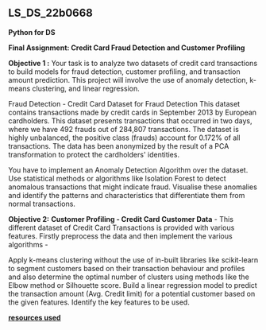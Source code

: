 ## LS_DS_22b0668
**Python for DS**

**Final Assignment: Credit Card Fraud Detection and Customer Profiling**

**Objective 1 :**
Your task is to analyze two datasets of credit card transactions to build models for fraud detection, customer profiling, and transaction amount prediction. This project will involve the use of anomaly detection, k-means clustering, and linear regression.

Fraud Detection - Credit Card Dataset for Fraud Detection This dataset contains transactions made by credit cards in September 2013 by European cardholders. This dataset presents transactions that occurred in two days, where we have 492 frauds out of 284,807 transactions. The dataset is highly unbalanced, the positive class (frauds) account for 0.172% of all transactions. The data has been anonymized by the result of a PCA transformation to protect the cardholders' identities.

You have to implement an Anomaly Detection Algorithm over the dataset. Use statistical methods or algorithms like Isolation Forest to detect anomalous transactions that might indicate fraud. Visualise these anomalies and identify the patterns and characteristics that differentiate them from normal transactions. 

**Objective 2:**
**Customer Profiling - Credit Card Customer Data** - This different dataset of Credit Card Transactions is provided with various features. Firstly preprocess the data and then implement the various algorithms - 

Apply k-means clustering without the use of in-built libraries like scikit-learn to segment customers based on their transaction behaviour and profiles and also determine the optimal number of clusters using methods like the Elbow method or Silhouette score.
Build a linear regression model to predict the transaction amount (Avg. Credit limit)  for a potential customer based on the given features. Identify the key features to be used.

[**resources used**](https://verbena-taxicab-7a5.notion.site/Python-for-Data-Science-77e79f56043140f4bb617d890eca297b)

